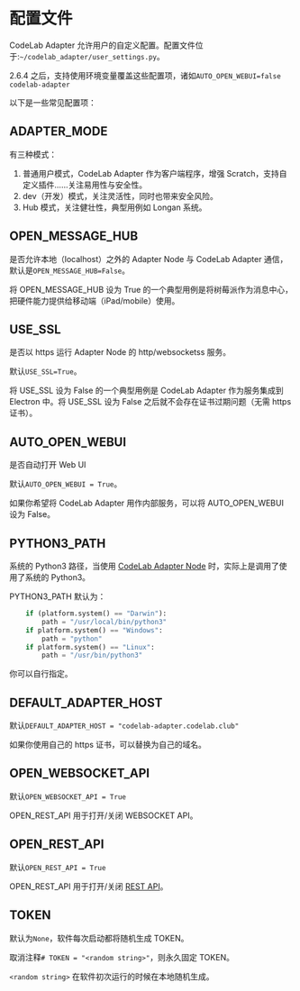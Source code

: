 # 配置文件

CodeLab Adapter 允许用户的自定义配置。配置文件位于:`~/codelab_adapter/user_settings.py`。 

2.6.4 之后，支持使用环境变量覆盖这些配置项，诸如`AUTO_OPEN_WEBUI=false codelab-adapter`

以下是一些常见配置项：

## ADAPTER_MODE
有三种模式：

1. 普通用户模式，CodeLab Adapter 作为客户端程序，增强 Scratch，支持自定义插件……关注易用性与安全性。
2. dev（开发）模式，关注灵活性，同时也带来安全风险。
3. Hub 模式，关注健壮性，典型用例如 Longan 系统。

## OPEN_MESSAGE_HUB

是否允许本地（localhost）之外的 Adapter Node 与 CodeLab Adapter 通信，默认是`OPEN_MESSAGE_HUB=False`。

将 OPEN_MESSAGE_HUB 设为 True 的一个典型用例是将树莓派作为消息中心，把硬件能力提供给移动端（iPad/mobile）使用。

## USE_SSL

是否以 https 运行 Adapter Node 的 http/websocketss 服务。

默认`USE_SSL=True`。

将 USE_SSL 设为 False 的一个典型用例是 CodeLab Adapter 作为服务集成到 Electron 中。将 USE_SSL 设为 False 之后就不会存在证书过期问题（无需 https 证书）。

## AUTO_OPEN_WEBUI

是否自动打开 Web UI

默认`AUTO_OPEN_WEBUI = True`。

如果你希望将 CodeLab Adapter 用作内部服务，可以将 AUTO_OPEN_WEBUI 设为 False。

## PYTHON3_PATH

系统的 Python3 路径，当使用 [CodeLab Adapter Node](https://github.com/CodeLabClub/codelab_adapter_extensions/tree/master/nodes_v3) 时，实际上是调用了使用了系统的 Python3。

PYTHON3_PATH 默认为：

```python
    if (platform.system() == "Darwin"):
        path = "/usr/local/bin/python3"
    if platform.system() == "Windows":
        path = "python"
    if platform.system() == "Linux":
        path = "/usr/bin/python3"
```

你可以自行指定。

## DEFAULT_ADAPTER_HOST

默认`DEFAULT_ADAPTER_HOST = "codelab-adapter.codelab.club"`

如果你使用自己的 https 证书，可以替换为自己的域名。

## OPEN_WEBSOCKET_API

默认`OPEN_WEBSOCKET_API = True`

OPEN_REST_API 用于打开/关闭 WEBSOCKET API。

## OPEN_REST_API

默认`OPEN_REST_API = True`

OPEN_REST_API 用于打开/关闭 [REST API](/dev_guide/REST-API/)。

## TOKEN

默认为`None`，软件每次启动都将随机生成 TOKEN。

取消注释`# TOKEN = "<random string>"`，则永久固定 TOKEN。

`<random string>` 在软件初次运行的时候在本地随机生成。
